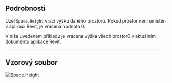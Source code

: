 ## Podrobnosti
Uzel `Space.Height` vrací výšku daného prostoru. Pokud prostor není umístěn v aplikaci Revit, je vrácena hodnota 0.

V níže uvedeném příkladu je vrácena výška všech prostorů v aktuálním dokumentu aplikace Revit.
___
## Vzorový soubor

![Space.Height](./Revit.Elements.Space.Height_img.jpg)
